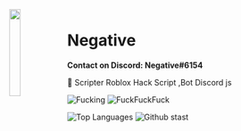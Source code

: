 <img align='left' src='https://avatars.githubusercontent.com/u/64843882?s=400&u=d2a3084b3e200c85dccbb3e13c0c7ede8a54e4c2&v=4' width='20%'>

# Negative

**Contact on Discord: Negative#6154**

📁 Scripter Roblox Hack Script ,Bot Discord js

![Fucking](https://komarev.com/ghpvc/?username=MAZIHUB191&color=ff54c6)
![FuckFuckFuck](https://img.shields.io/badge/Discord-Negative%236154-pink)

![Top Languages](https://github-readme-stats.vercel.app/api/top-langs/?username=NoNiName&show_icons=true&theme=default)
![Github stast](https://github-readme-stats.vercel.app/api?username=NoNiName&count_private=false&show_icons=true&theme=default)
